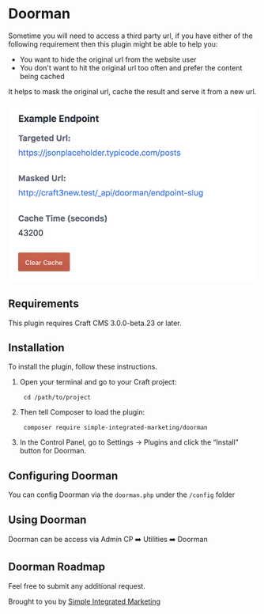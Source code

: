 # Doorman

Sometime you will need to access a third party url, if you have either of the following requirement then this plugin might be able to help you:

- You want to hide the original url from the website user
- You don't want to hit the original url too often and prefer the content being cached


It helps to mask the original url, cache the result and serve it from a new url.

![Screenshot](resources/img/screenshot.png)

## Requirements

This plugin requires Craft CMS 3.0.0-beta.23 or later.

## Installation

To install the plugin, follow these instructions.

1. Open your terminal and go to your Craft project:

        cd /path/to/project

2. Then tell Composer to load the plugin:

        composer require simple-integrated-marketing/doorman

3. In the Control Panel, go to Settings → Plugins and click the “Install” button for Doorman.


## Configuring Doorman

You can config Doorman via the `doorman.php` under the `/config` folder

## Using Doorman

Doorman can be access via Admin CP ➡️ Utilities ➡️ Doorman 

## Doorman Roadmap

Feel free to submit any additional request.

Brought to you by [Simple Integrated Marketing](https://simple.com.au)
